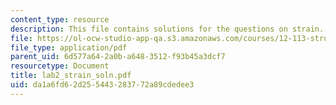 ```yaml
---
content_type: resource
description: This file contains solutions for the questions on strain.
file: https://ol-ocw-studio-app-qa.s3.amazonaws.com/courses/12-113-structural-geology-fall-2005/da1a6fd62d255443283772a89cdedee3_lab2_strain_soln.pdf
file_type: application/pdf
parent_uid: 6d577a64-2a0b-a648-3512-f93b45a3dcf7
resourcetype: Document
title: lab2_strain_soln.pdf
uid: da1a6fd6-2d25-5443-2837-72a89cdedee3
---
```

